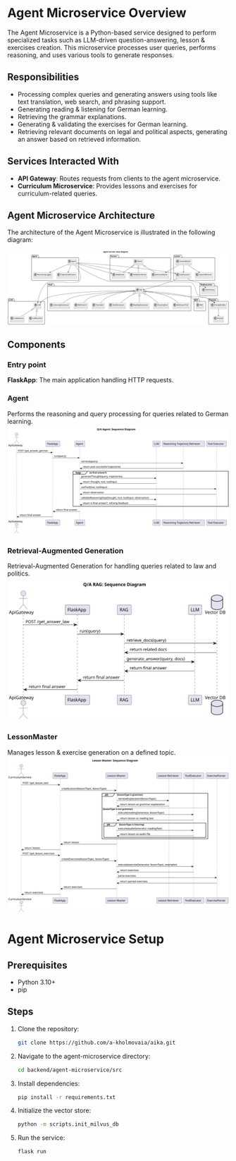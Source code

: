 # Agent Microservice Overview

The Agent Microservice is a Python-based service designed to perform specialized tasks such as LLM-driven question-answering, lesson & exercises creation. This microservice processes user queries, performs reasoning, and uses various tools to generate responses.

## Responsibilities

- Processing complex queries and generating answers using tools like text translation, web search, and phrasing support.
- Generating reading & listening for German learning.
- Retrieving the grammar explanations. 
- Generating & validating the exercises for German learning.
- Retrieving relevant documents on legal and political aspects, generating an answer based on retrieved information.

## Services Interacted With

- **API Gateway**: Routes requests from clients to the agent microservice.
- **Curriculum Microservice**: Provides lessons and exercises for curriculum-related queries.

## Agent Microservice Architecture

The architecture of the Agent Microservice is illustrated in the following diagram:

![Architecture](../res/agent_class.svg)

## Components
### Entry point
**FlaskApp**: The main application handling HTTP requests.

### Agent
Performs the reasoning and query processing for queries related to German learning.
![QA Sequence Diagram](../res/seq_agent.svg)

### Retrieval-Augmented Generation
Retrieval-Augmented Generation for handling queries related to law and politics.
![RAG Sequence Diagram](../res/seq_rag.svg)

### LessonMaster 
Manages lesson & exercise generation on a defined topic.
![Lesson Master Sequence Diagram](../res/seq_lesson.svg)

# Agent Microservice Setup

## Prerequisites

- Python 3.10+
- pip

## Steps

1. Clone the repository:
    ```sh
    git clone https://github.com/a-kholmovaia/aika.git
    ```

2. Navigate to the agent-microservice directory:
    ```sh
    cd backend/agent-microservice/src
    ```

3. Install dependencies:
    ```sh
    pip install -r requirements.txt
    ```

6. Initialize the vector store:
    ```sh
    python -m scripts.init_milvus_db
    ```

6. Run the service:
    ```sh
    flask run
    ```